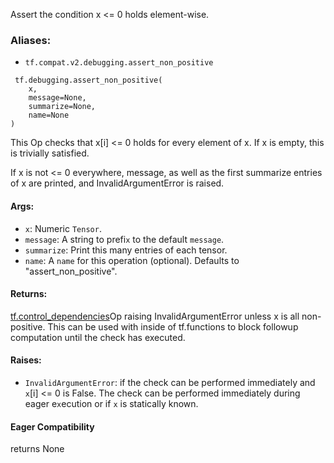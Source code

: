
Assert the condition x <= 0 holds element-wise.
### Aliases:
- `tf.compat.v2.debugging.assert_non_positive`

```
 tf.debugging.assert_non_positive(
    x,
    message=None,
    summarize=None,
    name=None
)
```

This Op checks that x[i] <= 0 holds for every element of x. If x is empty, this is trivially satisfied.

If x is not <= 0 everywhere, message, as well as the first summarize entries of x are printed, and InvalidArgumentError is raised.
#### Args:
- `x`: Numeric `Tensor`.
- `message`: A string to prefi`x` to the default `message`.
- `summarize`: Print this many entries of each tensor.
- `name`: A `name` for this operation (optional). Defaults to "assert_non_positive".
#### Returns:
[tf.control_dependencies](https://www.tensorflow.org/api_docs/python/tf/control_dependencies)Op raising InvalidArgumentError unless x is all non-positive. This can be used with  inside of tf.functions to block followup computation until the check has executed.

#### Raises:
- `InvalidArgumentError`: if the check can be performed immediately and `x`[i] <= 0 is False. The check can be performed immediately during eager e`x`ecution or if `x` is statically known.
#### Eager Compatibility

returns None
